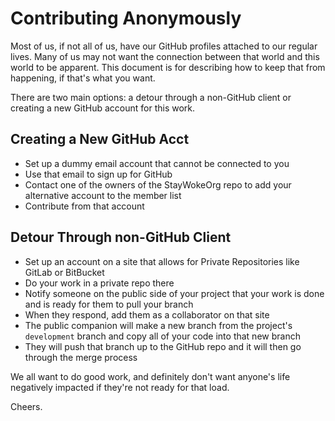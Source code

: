 # Contributing Anonymously

Most of us, if not all of us, have our GitHub profiles attached to our regular lives.
Many of us may not want the connection between that world and this world to be apparent.
This document is for describing how to keep that from happening, if that's what you want.

There are two main options: a detour through a non-GitHub client or creating a new GitHub account for this work.

## Creating a New GitHub Acct

- Set up a dummy email account that cannot be connected to you
- Use that email to sign up for GitHub
- Contact one of the owners of the StayWokeOrg repo to add your alternative account to the member list
- Contribute from that account

## Detour Through non-GitHub Client

- Set up an account on a site that allows for Private Repositories like GitLab or BitBucket
- Do your work in a private repo there
- Notify someone on the public side of your project that your work is done and is ready for them to pull your branch
- When they respond, add them as a collaborator on that site
- The public companion will make a new branch from the project's `development` branch and copy all of your code into that new branch
- They will push that branch up to the GitHub repo and it will then go through the merge process

We all want to do good work, and definitely don't want anyone's life negatively impacted if they're not ready for that load.

Cheers.
